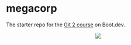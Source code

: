 # megacorp

The starter repo for the [Git 2 course](https://www.boot.dev/learn/learn-git-2) on Boot.dev.

<p align="center">
  <img src="https://api.boot.dev/v1/users/public/4d36a9e3-1fad-4fc8-a73e-5b1e9108caba/thumbnail" >
</p>
